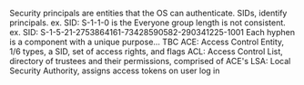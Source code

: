 Security principals are entities that the OS can authenticate.
SIDs, identify principals. ex. SID: S-1-1-0 is the Everyone group
	length is not consistent. ex. SID: S-1-5-21-2753864161-73428590582-290341225-1001
Each hyphen is a component with a unique purpose... TBC
ACE: Access Control Entity, 1/6 types, a SID, set of access rights, and flags
ACL: Access Control List, directory of trustees and their permissions, comprised of ACE's
LSA: Local Security Authority, assigns access tokens on user log in

